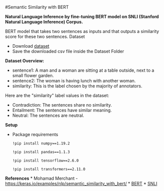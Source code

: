 #Semantic Similarity with BERT

**Natural Language Inference by fine-tuning BERT model on SNLI (Stanford Natural Language Inference) Corpus.**


BERT model that takes two sentences as inputs and that outputs a similarity score for these two sentences.
Dataset

- Download [dataset](https://www.kaggle.com/stanfordu/stanford-natural-language-inference-corpus)
- Save the downloaded csv file inside the Dataset Folder

**Dataset Overview:**
- sentence1: A man and a woman are sitting at a table outside, next to a small flower garden.
- sentence2: The woman is having lunch with another woman.
- similarity: This is the label chosen by the majority of annotators. 
  
Here are the "similarity" label values in the dataset:
- Contradiction: The sentences share no similarity.
- Entailment: The sentences have similar meaning.
- Neutral: The sentences are neutral. 
  
**Setup**
* Package requirements

    ```!pip install numpy==1.19.2```

    ```!pip install pandas==1.1.3```

    ```!pip install tensorflow==2.6.0```

    ```!pip install transformers==2.11.0```
  
**References**
    * Mohamad Merchant - https://keras.io/examples/nlp/semantic_similarity_with_bert/
    * [BERT](https://arxiv.org/pdf/1810.04805.pdf)
    * [SNLI](https://nlp.stanford.edu/projects/snli/)
